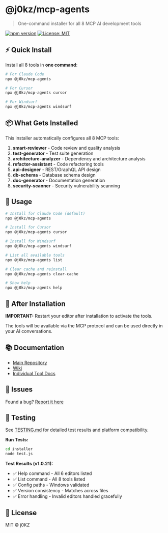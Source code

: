 # @j0kz/mcp-agents

> One-command installer for all 8 MCP AI development tools

[![npm version](https://img.shields.io/npm/v/@j0kz/mcp-agents)](https://www.npmjs.com/package/@j0kz/mcp-agents)
[![License: MIT](https://img.shields.io/badge/License-MIT-yellow.svg)](LICENSE)

## ⚡ Quick Install

Install all 8 tools in **one command**:

```bash
# For Claude Code
npx @j0kz/mcp-agents

# For Cursor
npx @j0kz/mcp-agents cursor

# For Windsurf
npx @j0kz/mcp-agents windsurf
```

## 📦 What Gets Installed

This installer automatically configures all 8 MCP tools:

1. **smart-reviewer** - Code review and quality analysis
2. **test-generator** - Test suite generation
3. **architecture-analyzer** - Dependency and architecture analysis
4. **refactor-assistant** - Code refactoring tools
5. **api-designer** - REST/GraphQL API design
6. **db-schema** - Database schema design
7. **doc-generator** - Documentation generation
8. **security-scanner** - Security vulnerability scanning

## 🚀 Usage

```bash
# Install for Claude Code (default)
npx @j0kz/mcp-agents

# Install for Cursor
npx @j0kz/mcp-agents cursor

# Install for Windsurf
npx @j0kz/mcp-agents windsurf

# List all available tools
npx @j0kz/mcp-agents list

# Clear cache and reinstall
npx @j0kz/mcp-agents clear-cache

# Show help
npx @j0kz/mcp-agents help
```

## 🔄 After Installation

**IMPORTANT:** Restart your editor after installation to activate the tools.

The tools will be available via the MCP protocol and can be used directly in your AI conversations.

## 📚 Documentation

- [Main Repository](https://github.com/j0KZ/mcp-agents)
- [Wiki](https://github.com/j0KZ/mcp-agents/wiki)
- [Individual Tool Docs](https://github.com/j0KZ/mcp-agents#tools)

## 🐛 Issues

Found a bug? [Report it here](https://github.com/j0KZ/mcp-agents/issues)

## 🧪 Testing

See [TESTING.md](TESTING.md) for detailed test results and platform compatibility.

**Run Tests:**
```bash
cd installer
node test.js
```

**Test Results (v1.0.21):**
- ✅ Help command - All 6 editors listed
- ✅ List command - All 8 tools listed
- ✅ Config paths - Windows validated
- ✅ Version consistency - Matches across files
- ✅ Error handling - Invalid editors handled gracefully

## 📄 License

MIT © j0KZ
